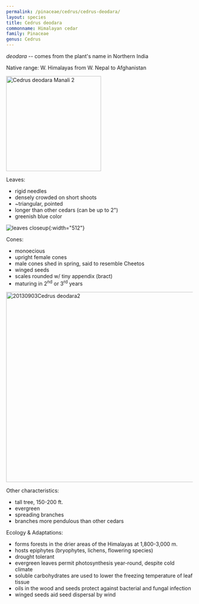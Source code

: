```yaml
---
permalink: /pinaceae/cedrus/cedrus-deodara/
layout: species
title: Cedrus deodara
commonname: Himalayan cedar
family: Pinaceae
genus: Cedrus
---
```


*deodara* -- comes from the plant's name in Northern India

Native range: W. Himalayas from W. Nepal to Afghanistan

<a title="Paul Evans from London, United Kingdom / CC BY (https://creativecommons.org/licenses/by/2.0)" href="https://commons.wikimedia.org/wiki/File:Cedrus_deodara_Manali_2.jpg"><img width="256" alt="Cedrus deodara Manali 2" src="https://upload.wikimedia.org/wikipedia/commons/thumb/d/dc/Cedrus_deodara_Manali_2.jpg/256px-Cedrus_deodara_Manali_2.jpg"></a>

Leaves:
  - rigid needles
  - densely crowded on short shoots
  - ~triangular, pointed
  - longer than other cedars (can be up to 2")
  - greenish blue color

![leaves closeup](https://upload.wikimedia.org/wikipedia/commons/thumb/4/4e/Cedrus_deodara_leaves_closeup.jpg/640px-Cedrus_deodara_leaves_closeup.jpg "leaves closeup - courtesy of Alexander Dunkel"){:width="512"}

Cones:
  - monoecious
  - upright female cones
  - male cones shed in spring, said to resemble Cheetos
  - winged seeds
  - scales rounded w/ tiny appendix (bract)
  - maturing in 2<sup>nd</sup> or 3<sup>rd</sup> years

<a title="AnRo0002 / CC0" href="https://commons.wikimedia.org/wiki/File:20130903Cedrus_deodara2.jpg"><img width="512" alt="20130903Cedrus deodara2" src="https://upload.wikimedia.org/wikipedia/commons/thumb/5/53/20130903Cedrus_deodara2.jpg/512px-20130903Cedrus_deodara2.jpg"></a>

Other characteristics:
  - tall tree, 150-200 ft.
  - evergreen
  - spreading branches
  - branches more pendulous than other cedars

Ecology & Adaptations:
  - forms forests in the drier areas of the Himalayas at 1,800-3,000 m.
  - hosts epiphytes (bryophytes, lichens, flowering species)
  - drought tolerant
  - evergreen leaves permit photosynthesis year-round, despite cold climate
  - soluble carbohydrates are used to lower the freezing temperature of leaf tissue
  - oils in the wood and seeds protect against bacterial and fungal infection
  - winged seeds aid seed dispersal by wind
